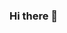 ### Hi there 👋

<!--
**DaP29/DaP29** is a ✨ _special_ ✨ repository because its `README.md` (this file) appears on your GitHub profile.

- 🔭 I’m currently working on building up my GitHub with data science projects. 
- 🌱 I’m currently learning machine learning (ML) and artificial intellegence tools (AI) 
and taking Samsung Innovation Campus (SIC) Artificial Intelligence (AI) Course (https://sic.edc.org/ai-course/).
- 👯 I’m looking to collaborate on data science projects. 
- 🤔 I’m looking for help with front end applications.
- 💬 Ask me about anything DS-related! 
- 📫 How to reach me: ...
- 😄 Pronouns: She/her
- ⚡ Fun fact: I'm a big Zumba fan.
